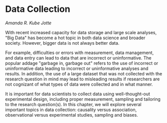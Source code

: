 # Data Collection

*Amanda R. Kube Jotte*

With recent increased capacity for data storage and large scale analyses, "Big Data" has become a hot topic in both data science and broader society. However, bigger data is not always better data.

For example, difficulties or errors with measurement, data management, and data entry can lead to data that are incorrect or uninformative. The popular addage "garbage in, garbage out" refers to the use of incorrect or uninformative data leading to incorrect or uninformative analyses and results. In addition, the use of a large dataset that was not collected with the research question in mind may lead to misleading results if researchers are not cognizant of what types of data were collected and in what manner.

It is important for data scientists to collect data using well-thought-out experimental design, including proper measurement, sampling and tailoring to the research question(s). In this chapter, we will explore several important topics in data collection: causality versus association, observational versus experimental studies, sampling and biases.